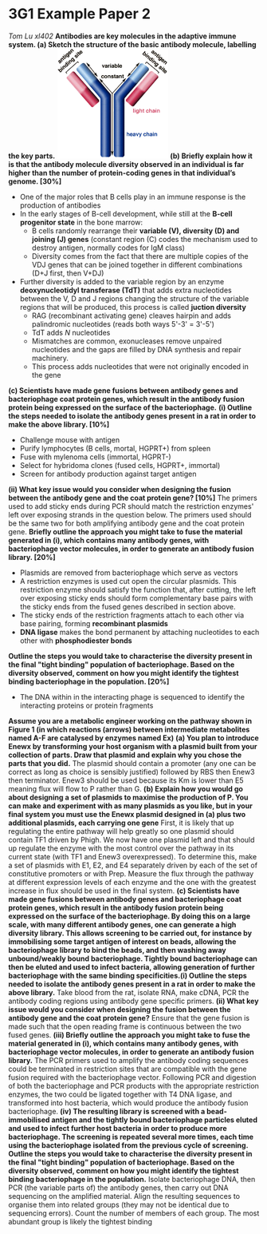 # 3G1 Example Paper 2
*Tom Lu xl402*
**Antibodies are key molecules in the adaptive immune system.
(a) Sketch the structure of the basic antibody molecule, labelling the key parts.**
![antibody](/assets/antibody.gif)
**(b) Briefly explain how it is that the antibody molecule diversity observed in an individual is far higher than the number of protein-coding genes in that individual’s genome. [30%]**
* One of the major roles that B cells play in an immune response is the production of antibodies
* In the early stages of B-cell development, while still at the **B-cell progenitor state** in the bone marrow:
  * B cells randomly rearrange their **variable (V), diversity (D) and joining (J) genes** (constant region (C) codes the mechanism used to destroy antigen, normally codes for IgM class)
  * Diversity comes from the fact that there are multiple copies of the VDJ genes that can be joined together in different combinations (D+J first, then V+DJ)
* Further diversity is added to the variable region by an enzyme **deoxynucleotidyl transferase (TdT)** that adds extra nucleotides between the V, D and J regions changing the structure of the variable regions that will be produced, this process is called **juction diversity**
    * RAG (recombinant activating gene) cleaves hairpin and adds palindromic nucleotides (reads both ways 5'-3' = 3'-5')
    * TdT adds $N$ nucleotides
    * Mismatches are common, exonucleases remove unpaired nucleotides and the gaps are filled by DNA synthesis and repair machinery.
    * This process adds nucleotides that were not originally encoded in the gene

**(c) Scientists have made gene fusions between antibody genes and bacteriophage coat protein genes, which result in the antibody fusion protein being expressed on the surface of the bacteriophage.**
**(i) Outline the steps needed to isolate the antibody genes present in a rat in order to make the above library. [10%]**
* Challenge mouse with antigen
* Purify lymphocytes (B cells, mortal, HGPRT+) from spleen
* Fuse with mylenoma cells (immortal, HGPRT-)
* Select for hybridoma clones (fused cells, HGPRT+, immortal)
* Screen for antibody production against target antigen

**(ii) What key issue would you consider when designing the fusion between the
antibody gene and the coat protein gene? [10%]**
The primers used to add sticky ends during PCR should match the restriction enzymes' left over exposing strands in the question below. The primers used should be the same two for both amplifying antibody gene and the coat protein gene.
**Briefly outline the approach you might take to fuse the material generated in (i),
which contains many antibody genes, with bacteriophage vector molecules, in order
to generate an antibody fusion library. [20%]**
* Plasmids are removed from bacteriophage which serve as vectors
* A restriction enzymes is used cut open the circular plasmids. This restriction enzyme should satisfy the function that, after cutting, the left over exposing sticky ends should form complementary base pairs with the sticky ends from the fused genes described in section above.
* The sticky ends of the restriction fragments attach to each other via base pairing, forming **recombinant plasmids**
* **DNA ligase** makes the bond permanent by attaching nucleotides to each other with **phosphodiester bonds**

**Outline the steps you would take to characterise the diversity present in the final
"tight binding" population of bacteriophage. Based on the diversity observed,
comment on how you might identify the tightest binding bacteriophage in the
population. [20%]**
* The DNA within in the interacting phage is sequenced to identify the interacting proteins or protein fragments

**Assume you are a metabolic engineer working on the pathway shown in Figure 1 (in which reactions (arrows) between intermediate metabolites named A-F are catalysed by enzymes named Ex)**
**(a) You plan to introduce Enewx by transforming your host organism with a plasmid
built from your collection of parts. Draw that plasmid and explain why you chose the
parts that you did.**
The plasmid should contain a promoter (any one can be correct as long as choice is sensibly justified) followed by RBS then Enew3 then terminator. Enew3 should be used because its Km is lower than E5 meaning flux will flow to P rather than G.
**(b) Explain how you would go about designing a set of plasmids to maximise the
production of P. You can make and experiment with as many plasmids as you like, but
in your final system you must use the Enewx plasmid designed in (a) plus two additional
plasmids, each carrying one gene**
First,	it	is	likely	 that	 up	 regulating	 the	entire	 pathway	will	 help	greatly	 so
one	plasmid	should	contain	TF1	driven	by	Phigh.		We	now	have	one	plasmid
left	and	that	should	up	regulate	the	enzyme	with	the	most	control	over	the
pathway	 in	 its	 current	 state	 (with	 TF1	 and	 Enew3 overexpressed).	 	 To
determine	this,	make	a	set	of	plasmids	with	E1,	E2,	and	E4 separately	driven
by	each	of	the	set	of	constitutive	promoters	or	with	Prep.		Measure	the	 flux
through	the	pathway	at	different	expression	levels	of	each	enzyme	and	the
one	with	the	greatest	increase	in	flux	should	be	used	in	the	final	system.
**(c) Scientists have made gene fusions between antibody genes and bacteriophage
coat protein genes, which result in the antibody fusion protein being expressed on the
surface of the bacteriophage. By doing this on a large scale, with many different
antibody genes, one can generate a high diversity library. This allows screening to be
carried out, for instance by immobilising some target antigen of interest on beads,
allowing the bacteriophage library to bind the beads, and then washing away
unbound/weakly bound bacteriophage. Tightly bound bacteriophage can then be eluted
and used to infect bacteria, allowing generation of further bacteriophage with the same
binding specificities.(i) Outline the steps needed to isolate the antibody genes present in a rat in order to make the above library.**
Take blood from the rat, isolate RNA, make cDNA, PCR the antibody coding regions using antibody gene specific primers.
**(ii) What key issue would you consider when designing the fusion between the
antibody gene and the coat protein gene?**
Ensure that the gene fusion is made such that the open reading frame is continuous between the two fused genes.
**(iii) Briefly outline the approach you might take to fuse the material generated in
(i), which contains many antibody genes, with bacteriophage vector molecules, in
order to generate an antibody fusion library.**
The PCR primers used to amplify the antibody coding sequences could be terminated in restriction sites that are compatible with the gene fusion required with the bacteriophage vector. Following PCR and digestion of both the bacteriophage and PCR products with the appropriate restriction enzymes, the two could be ligated together with T4 DNA ligase, and transformed into host bacteria, which would produce the antibody fusion bacteriophage.
**(iv) The resulting library is screened with a bead-immobilised antigen and the
tightly bound bacteriophage particles eluted and used to infect further host
bacteria in order to produce more bacteriophage. The screening is repeated several
more times, each time using the bacteriophage isolated from the previous cycle of
screening. Outline the steps you would take to characterise the diversity present
in the final "tight binding" population of bacteriophage. Based on the diversity
observed, comment on how you might identify the tightest binding bacteriophage
in the population.**
Isolate bacteriophage DNA, then PCR (the variable parts of) the antibody genes, then carry out DNA sequencing on the amplified material. Align the resulting sequences to organise them into related groups (they may not be identical due to sequencing errors). Count the number of members of each group. The most abundant group is likely the tightest binding
